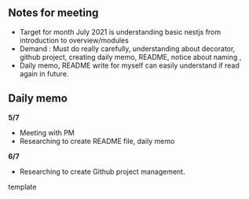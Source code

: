 <h2 id="notes-for-meeting"><strong>Notes for meeting</strong></h2>
<ul>
<li>Target for month July 2021  is understanding basic nestjs from introduction to overview/modules</li>
<li>Demand : Must do really carefully, understanding about decorator, github project, creating daily memo, README, notice about naming ,</li>
<li>Daily memo, README write for myself can easily understand if  read again in future.</li>
</ul>
<h2 id="daily-memo"><strong>Daily memo</strong></h2>
<p><strong>5/7</strong></p>
<ul>
<li>Meeting with PM</li>
<li>Researching to create README file, daily memo</li>
</ul>
<p><strong>6/7</strong></p>
<ul>
<li>Researching to create Github project management.</li>
</ul>
<p>template </p>
